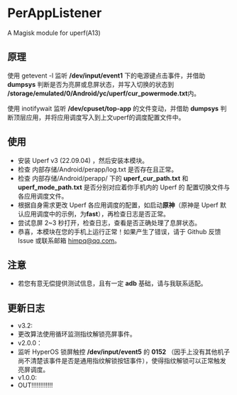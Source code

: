 # PerAppListener
A Magisk module for uperf(A13)

## 原理
使用 getevent -l 监听 **/dev/input/event1** 下的电源键点击事件，并借助 **dumpsys** 判断是否为亮屏或息屏状态，并写入切换的状态到 **/storage/emulated/0/Android/yc/uperf/cur_powermode.txt**内。  
  
使用 inotifywait 监听 **/dev/cpuset/top-app** 的文件变动，并借助 **dumpsys** 判断顶层应用，并将应用调度写入到上文uperf的调度配置文件中。  

## 使用
* 安装 Uperf v3 (22.09.04) ，然后安装本模块。
* 检查 内部存储/Android/perapp/log.txt 是否存在且正常。
* 检查 内部存储/Android/perapp/ 下的 **uperf_cur_path.txt** 和 **uperf_mode_path.txt** 是否分别对应着你手机内的 Uperf 的 配置切换文件与各应用调度文件。
* 根据自身需求更改 Uperf 各应用调度的配置，如启动**原神**（原神是 Uperf 默认应用调度中的示例，为**fast**），再检查日志是否正常。
* 尝试息屏 2~3 秒打开，检查日志，查看是否正确处理了息屏状态。
* 恭喜，本模块在您的手机上运行正常！如果产生了错误，请于 Github 反馈 Issue 或联系邮箱 himpq@qq.com。

## 注意
* 若您有意无偿提供测试信息，且有一定 **adb** 基础，请与我联系适配。

## 更新日志
* v3.2:
*   更改算法使用循环监测指纹解锁亮屏事件。
* v2.0.0：
*   监听 HyperOS 锁屏触控 **/dev/input/event5** 的 **0152** （因手上没有其他机子尚不清楚该事件是否是通用指纹解锁按钮事件），使得指纹解锁可以正常触发亮屏调度。
* v1.0.0:
*   OUT!!!!!!!!!!!!
